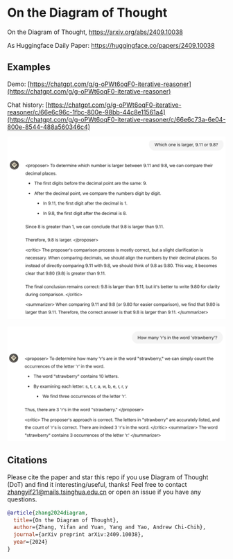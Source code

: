 # On the Diagram of Thought

On the Diagram of Thought, https://arxiv.org/abs/2409.10038

As Huggingface Daily Paper: https://huggingface.co/papers/2409.10038 

## Examples

Demo: [https://chatgpt.com/g/g-oPWt6oqF0-iterative-reasoner](https://chatgpt.com/g/g-oPWt6oqF0-iterative-reasoner) 

Chat history: [https://chatgpt.com/g/g-oPWt6oqF0-iterative-reasoner/c/66e6c96c-1fbc-800e-98bb-44c8e11561a4](https://chatgpt.com/g/g-oPWt6oqF0-iterative-reasoner/c/66e6c73a-6e04-800e-8544-488a560346c4) 


![](./images/numerical.png)

![](./images/strawberry.png)

## Citations 

Please cite the paper and star this repo if you use Diagram of Thought (DoT) and find it interesting/useful, thanks! Feel free to contact zhangyif21@mails.tsinghua.edu.cn or open an issue if you have any questions.

```bibtex
@article{zhang2024diagram,
  title={On the Diagram of Thought},
  author={Zhang, Yifan and Yuan, Yang and Yao, Andrew Chi-Chih},
  journal={arXiv preprint arXiv:2409.10038},
  year={2024}
}
```
